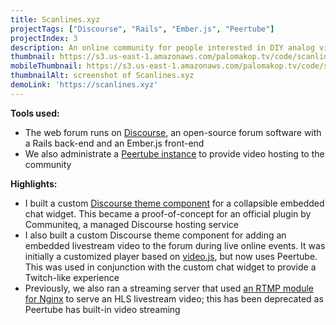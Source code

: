 ```yaml
---
title: Scanlines.xyz
projectTags: ["Discourse", "Rails", "Ember.js", "Peertube"]
projectIndex: 3
description: An online community for people interested in DIY analog video circuits and art
thumbnail: https://s3.us-east-1.amazonaws.com/palomakop.tv/code/scanlines.png
mobileThumbnail: https://s3.us-east-1.amazonaws.com/palomakop.tv/code/scanlines_mobile.png
thumbnailAlt: screenshot of Scanlines.xyz
demoLink: 'https://scanlines.xyz'
---
```


**Tools used:**
- The web forum runs on [Discourse](https://www.discourse.org/), an open-source forum software with a Rails back-end and an Ember.js front-end
- We also administrate a [Peertube instance](https://joinpeertube.org/) to provide video hosting to the community

**Highlights:**
- I built a custom [Discourse theme component](https://github.com/cyberboy666/scanlines-technical-details/blob/master/embedded_chat_window_for_discourse.md) for a collapsible embedded chat widget. This became a proof-of-concept for an official plugin by Communiteq, a managed Discourse hosting service
- I also built a custom Discourse theme component for adding an embedded livestream video to the forum during live online events. It was initially a customized player based on [video.js](https://videojs.com/), but now uses Peertube. This was used in conjunction with the custom chat widget to provide a Twitch-like experience
- Previously, we also ran a streaming server that used [an RTMP module for Nginx](https://github.com/sergey-dryabzhinsky/nginx-rtmp-module) to serve an HLS livestream video; this has been deprecated as Peertube has built-in video streaming